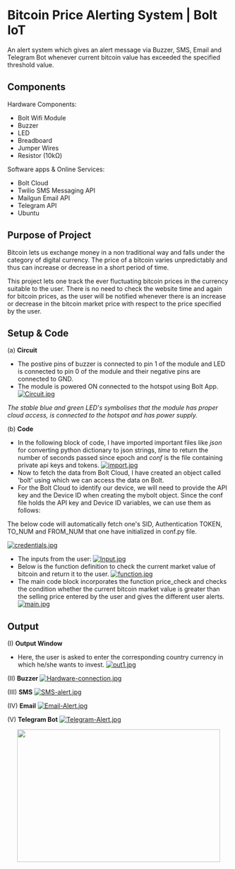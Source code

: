 
# Bitcoin Price Alerting System | Bolt IoT

An alert system which gives an alert message via Buzzer, SMS, Email and Telegram Bot whenever current bitcoin value has exceeded the specified threshold value.

## Components
Hardware Components:
 - Bolt Wifi Module
 - Buzzer
 - LED
 - Breadboard
 - Jumper Wires
 - Resistor (10kΩ)

 Software apps & Online Services:
 - Bolt Cloud
 - Twilio SMS Messaging API
 - Mailgun Email API
 - Telegram API
 - Ubuntu
## Purpose of Project

Bitcoin lets us exchange money in a non traditional way and falls under the category of digital currency. The price of a bitcoin varies unpredictably and thus can increase or decrease in a short period of time.

This project lets one track the ever fluctuating bitcoin prices in the currency suitable to the user. There is no need to check the website time and again for bitcoin prices, as the user will be notified whenever there is an increase or decrease in the bitcoin market price with respect to the price specified by the user.


## Setup & Code
(a) **Circuit**

- The postive pins of buzzer is connected to pin 1 of the module and LED is connected to pin 0 of the module and their negative pins are connected to GND.
- The module is powered ON connected to the hotspot using Bolt App.
[![Circuit.jpg](https://i.postimg.cc/B6ddqCT1/Circuit.jpg)](https://postimg.cc/XGk2LdDV)

*The stable blue and green LED's symbolises that the module has proper cloud access, is connected to the hotspot and has power supply.*

(b) **Code**

- In the following block of code, I have imported important files like _json_ for converting python dictionary to json strings, _time_ to return the number of seconds passed since epoch and _conf_ is the file containing private api keys and tokens.
[![import.jpg](https://i.postimg.cc/zvGRGnq8/import.jpg)](https://postimg.cc/KkCY93KH)
- Now to fetch the data from Bolt Cloud, I have created an object called 'bolt' using which we can access the data on Bolt.
- For the Bolt Cloud to identify our device, we will need to provide the API key and the Device ID when creating the mybolt object. Since the conf file holds the API key and Device ID variables, we can use them as follows:

The below code will automatically fetch one's SID, Authentication TOKEN, TO_NUM and FROM_NUM that one have initialized in conf.py file. 

[![credentials.jpg](https://i.postimg.cc/Fz61F8PV/credentials.jpg)](https://postimg.cc/gLvGNSbx)
- The inputs from the user:
[![Input.jpg](https://i.postimg.cc/Kc1MwDpD/Input.jpg)](https://postimg.cc/z31vRKry)
- Below is the function definition to check the current market value of bitcoin and return it to the user.
[![function.jpg](https://i.postimg.cc/cCG0DW5j/function.jpg)](https://postimg.cc/JDxfnf8c)
- The main code block incorporates the function price_check and checks the condition whether the current bitcoin market value is greater than the selling price entered by the user and gives the different user alerts.
[![main.jpg](https://i.postimg.cc/y6hHVwG1/main.jpg)](https://postimg.cc/Jthgxdmv)

## Output
(I) **Output Window**

- Here, the user is asked to enter the corresponding country currency in which he/she wants to invest.
[![out1.jpg](https://i.postimg.cc/TYXHP1DF/out1.jpg)](https://postimg.cc/Z0VL7Tjx)

(II) **Buzzer**
[![Hardware-connection.jpg](https://i.postimg.cc/yYch5LLZ/Hardware-connection.jpg)](https://postimg.cc/JG7BH5Vr)

(III) **SMS**
[![SMS-alert.jpg](https://i.postimg.cc/mD72R1J8/SMS-alert.jpg)](https://postimg.cc/KkvyDjZM)

(IV) **Email**
[![Email-Alert.jpg](https://i.postimg.cc/Qthv9BV6/Email-Alert.jpg)](https://postimg.cc/qtD1Wvsn)

(V) **Telegram Bot**
[![Telegram-Alert.jpg](https://i.postimg.cc/ydxXbBG1/Telegram-Alert.jpg)](https://postimg.cc/dkMy7Mvp)

<p align="center">
  <img width="460" height="300" src="http://www.fillmurray.com/460/300">
</p>
